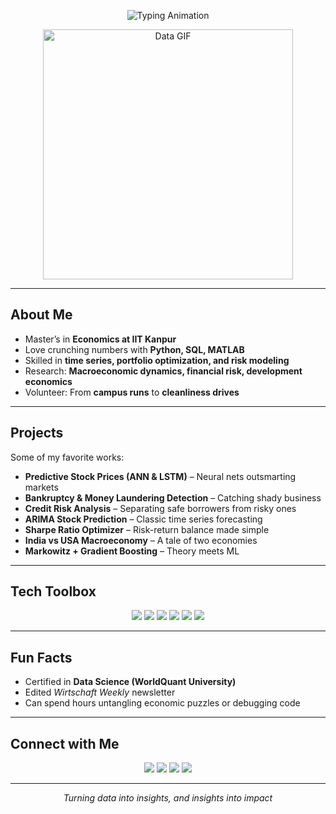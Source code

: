 <!-- Typing SVG Banner -->
<p align="center">
  <img src="https://readme-typing-svg.herokuapp.com?size=28&color=2563EB&center=true&vCenter=true&width=600&lines=Hey+there,+I'm+Vishal+Singh!;Economics+%2B+Machine+Learning+Explorer;Turning+data+into+insights+" alt="Typing Animation" />
</p>

<!-- Moving GIF -->
<p align="center">
  <img src="https://media.giphy.com/media/qgQUggAC3Pfv687qPC/giphy.gif" width="400" alt="Data GIF">
</p>

---

##  About Me
-  Master’s in **Economics at IIT Kanpur**
-  Love crunching numbers with **Python, SQL, MATLAB**
-  Skilled in **time series, portfolio optimization, and risk modeling**
-  Research: **Macroeconomic dynamics, financial risk, development economics**
-  Volunteer: From **campus runs** to **cleanliness drives**

---

##  Projects
 Some of my favorite works:  
-  **Predictive Stock Prices (ANN & LSTM)** – Neural nets outsmarting markets  
-  **Bankruptcy & Money Laundering Detection** – Catching shady business  
-  **Credit Risk Analysis** – Separating safe borrowers from risky ones  
-  **ARIMA Stock Prediction** – Classic time series forecasting  
-  **Sharpe Ratio Optimizer** – Risk-return balance made simple  
-  **India vs USA Macroeconomy** – A tale of two economies  
-  **Markowitz + Gradient Boosting** – Theory meets ML  

---

##  Tech Toolbox
<p align="center">
  <img src="https://img.shields.io/badge/Python-3776AB?style=for-the-badge&logo=python&logoColor=white"/>
  <img src="https://img.shields.io/badge/SQL-025E8C?style=for-the-badge&logo=sqlite&logoColor=white"/>
  <img src="https://img.shields.io/badge/MATLAB-orange?style=for-the-badge&logo=mathworks&logoColor=white"/>
  <img src="https://img.shields.io/badge/LaTeX-008080?style=for-the-badge&logo=latex&logoColor=white"/>
  <img src="https://img.shields.io/badge/Scikit--Learn-F7931E?style=for-the-badge&logo=scikit-learn&logoColor=white"/>
  <img src="https://img.shields.io/badge/Pandas-150458?style=for-the-badge&logo=pandas&logoColor=white"/>
</p>

---

##  Fun Facts 
-  Certified in **Data Science (WorldQuant University)**  
-  Edited *Wirtschaft Weekly* newsletter  
-  Can spend hours untangling economic puzzles or debugging code  

---

##  Connect with Me
<p align="center">
  <a href="mailto:vishalsingh272876@gmail.com"><img src="https://img.shields.io/badge/Email-D14836?style=for-the-badge&logo=gmail&logoColor=white"></a>
  <a href="https://www.linkedin.com/in/vishal-singh-iitk-eco/"><img src="https://img.shields.io/badge/LinkedIn-0A66C2?style=for-the-badge&logo=linkedin&logoColor=white"></a>
  <a href="https://github.com/singh-vishal-code"><img src="https://img.shields.io/badge/GitHub-181717?style=for-the-badge&logo=github&logoColor=white"></a>
  <a href="https://www.researchgate.net/profile/Ajad_Singh2"><img src="https://img.shields.io/badge/Research-00CCBB?style=for-the-badge&logo=readthedocs&logoColor=white"></a>
</p>

---

<p align="center">
  <i> Turning data into insights, and insights into impact </i>
</p>
